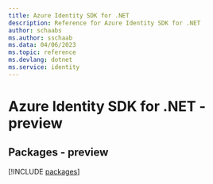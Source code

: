 ```yaml
---
title: Azure Identity SDK for .NET
description: Reference for Azure Identity SDK for .NET
author: schaabs
ms.author: sschaab
ms.data: 04/06/2023
ms.topic: reference
ms.devlang: dotnet
ms.service: identity
---
```

# Azure Identity SDK for .NET - preview
## Packages - preview
[!INCLUDE [packages](identity-index.md)]